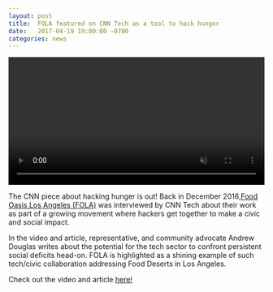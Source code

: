 ```yaml
---
layout: post
title:  FOLA featured on CNN Tech as a tool to hack hunger
date:   2017-04-19 19:00:00 -0700
categories: news
---
```


<!--
![Food Oasis LA core team photo on CNN Tech](/assets/images/posts/2017-04-19-folacnn.jpg)
-->

<video width="600" height="300" autoplay="" loop="" muted="" playsinline="" style="width: 100%; height: auto;">
  <source src="/assets/images/posts/2017-04-19-folacnn.mp4" type="video/mp4">
  <!--
  <source src="https://assets.goodstatic.com/s3/magazine/goodfest/images/animations/webm-600wide/window.webm" type="video/webm">
  -->
</video>

The CNN piece about hacking hunger is out! Back in December 2016,[Food Oasis Los Angeles (FOLA)](https://foodoasis.la/) was interviewed by CNN Tech about their work as part of a growing movement where hackers get together to make a civic and social impact.

In the video and article, representative, and community advocate Andrew Douglas writes about the potential for the tech sector to confront persistent social deficits head-on. FOLA is highlighted as a shining example of such tech/civic collaboration addressing Food Deserts in Los Angeles.

Check out the video and article [here!](http://money.cnn.com/2017/04/19/technology/la-food-deserts/index.html) 
